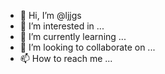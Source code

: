 - 👋 Hi, I’m @ljjgs
- 👀 I’m interested in ...
- 🌱 I’m currently learning ...
- 💞️ I’m looking to collaborate on ...
- 📫 How to reach me ...

<!---
ljjgs/ljjgs is a ✨ special ✨ repository because its `README.md` (this file) appears on your GitHub profile.
You can click the Preview link to take a look at your changes.
--->

